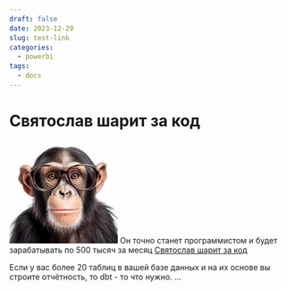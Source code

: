 ```yaml
---
draft: false
date: 2023-12-29
slug: test-link
categories:
  - powerbi
tags:
  - docs
---
```

# Святослав шарит за код
![](_attachments/5306c2db654359c79a083316b88d11ae.png)
Он точно станет программистом и будет зарабатывать по 500 тысяч за месяц [Святослав шарит за код](Святослав%20шарит%20за%20код.md)

<!-- more -->

Если у вас более 20 таблиц в вашей базе данных и на их основе вы строите отчётность, то dbt - то что нужно.
...